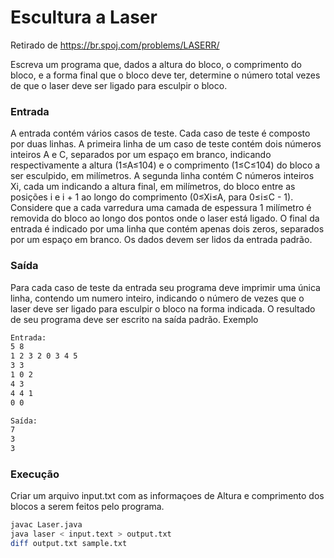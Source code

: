 # Escultura a Laser

Retirado de https://br.spoj.com/problems/LASERR/

Escreva um programa que, dados a altura do bloco, o comprimento do bloco, e a forma final que o bloco deve ter, determine o número total vezes de que o laser deve ser ligado para esculpir o bloco.

### Entrada
A entrada contém vários casos de teste. Cada caso de teste é composto por duas linhas. A primeira linha de um caso de teste contém dois números inteiros A e C, separados por um espaço em branco, indicando respectivamente a altura (1≤A≤104) e o comprimento (1≤C≤104) do bloco a ser esculpido, em milímetros. A segunda linha contém C números inteiros Xi, cada um indicando a altura final, em milímetros, do bloco entre as posições i e i + 1 ao longo do comprimento (0≤Xi≤A, para 0≤i≤C - 1). Considere que a cada varredura uma camada de espessura 1 milímetro é removida do bloco ao longo dos pontos onde o laser está ligado.
O final da entrada é indicado por uma linha que contém apenas dois zeros, separados por um espaço em branco.
Os dados devem ser lidos da entrada padrão.

### Saída
Para cada caso de teste da entrada seu programa deve imprimir uma única linha, contendo um numero inteiro, indicando o número de vezes que o laser deve ser ligado para esculpir o bloco na forma indicada.
O resultado de seu programa deve ser escrito na saída padrão.
Exemplo

``` sh
Entrada:
5 8
1 2 3 2 0 3 4 5
3 3
1 0 2
4 3
4 4 1
0 0

Saída:
7
3
3
```


### Execução
Criar um arquivo input.txt com as informaçoes de Altura e comprimento dos blocos a serem feitos pelo programa. 

``` sh
javac Laser.java
java laser < input.text > output.txt 
diff output.txt sample.txt

```
